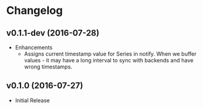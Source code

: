 # Changelog

## v0.1.1-dev (2016-07-28)

- Enhancements
    - Assigns current timestamp value for Series in notify.
      When we buffer values - it may have a long interval to
      sync with backends and have wrong timestamps.

## v0.1.0 (2016-07-27)

- Initial Release
